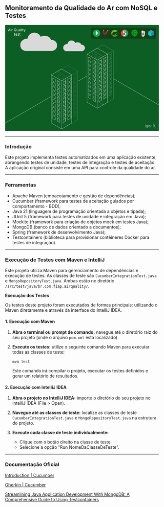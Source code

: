 ## Monitoramento da Qualidade do Ar com NoSQL e Testes

<p align="center">
  <img src="air_quality_test.png" alt="Air Quality Test"/>
</p>

---
### Introdução
  Este projeto implementa testes automatizados em uma aplicação existente, abrangendo testes de unidade, testes de integração e testes de aceitação.
A aplicação original consiste em uma API para controle da qualidade do ar.

---

### Ferramentas
* Apache Maven (empacotamento e gestão de dependências);
* Cucumber (framework para testes de aceitação guiados por comportamento - BDD);
* Java 21 (linguagem de programação orientada a objetos e tipada);
* JUnit 5 (framework para testes de unidade e integração em Java);
* Mockito (framework para criação de objetos mock em testes Java);
* MongoDB (banco de dados orientado a documentos);
* Spring (framework de desenvolvimento Java);
* Testcontainers (biblioteca para provisionar contêineres Docker para testes de integração).

---

### Execução de Testes com Maven e IntelliJ

Este projeto utiliza Maven para gerenciamento de dependências e execução de testes. As classes de teste são `CucumberIntegrationTest.java` e `MongoRepositoryTest.java`.
Ambas estão no diretório `/src/test/java/br.com.fiap.airquality/`.

**Execução dos Testes**

Os testes deste projeto foram executados de formas principais: utilizando o Maven diretamente e através da interface do IntelliJ IDEA.

#### 1. Execução com Maven

1.  **Abra o terminal ou prompt de comando:** navegue até o diretório raiz do seu projeto (onde o arquivo `pom.xml` está localizado).

2.  **Execute os testes:** utilize o seguinte comando Maven para executar todas as classes de teste:

    ```
    mvn test
    ```

    Este comando irá compilar o projeto, executar os testes definidos e gerar um relatório de resultados.

#### 2. Execução com IntelliJ IDEA

1.  **Abra o projeto no IntelliJ IDEA:** importe o diretório do seu projeto no IntelliJ IDEA (File > Open).

2.  **Navegue até as classes de teste:** localize as classes de teste `CucumberIntegrationTest.java` e `MongoRepositoryTest.java` na estrutura do projeto.

3.  **Execute cada classe de teste individualmente:**
    * Clique com o botão direito na classe de teste.
    * Selecione a opção "Run NomeDaClasseDeTeste".

---

### Documentação Oficial

[Introduction | Cucumber](https://cucumber.io/docs)

[Gherkin | Cucumber](https://cucumber.io/docs/gherkin)

[Streamlining Java Application Development With MongoDB: A Comprehensive Guide to Using Testcontainers](http://mongodb.com/developer/languages/java/testcontainers-with-java-and-mongodb)
